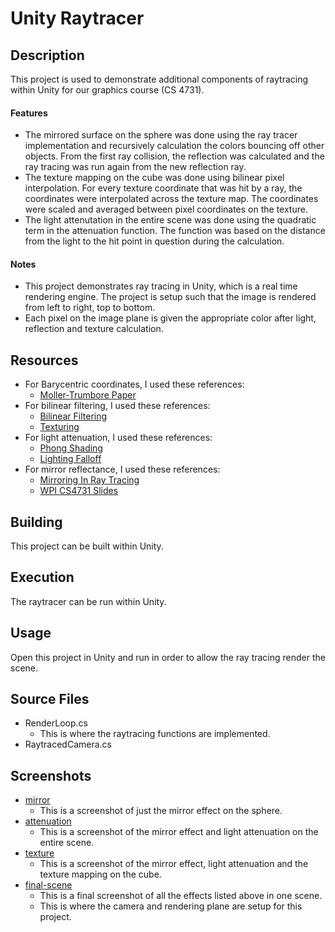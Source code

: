 Unity Raytracer
===========================

## Description
This project is used to demonstrate additional components of raytracing within Unity for our graphics course (CS 4731).

#### Features
* The mirrored surface on the sphere was done using the ray tracer implementation and recursively calculation the colors bouncing off other objects. From the first ray collision, the reflection was calculated and the ray tracing was run again from the new reflection ray.
* The texture mapping on the cube was done using bilinear pixel interpolation. For every texture coordinate that was hit by a ray, the coordinates were interpolated across the texture map. The coordinates were scaled and averaged between pixel coordinates on the texture.
* The light attenutation in the entire scene was done using the quadratic term in the attenuation function. The function was based on the distance from the light to the hit point in question during the calculation.

#### Notes
* This project demonstrates ray tracing in Unity, which is a real time rendering engine. The project is setup such that the image is rendered from left to right, top to bottom.
* Each pixel on the image plane is given the appropriate color after light, reflection and texture calculation.

## Resources
* For Barycentric coordinates, I used these references:
  * [Moller-Trumbore Paper](https://www.cs.virginia.edu/~gfx/Courses/2003/ImageSynthesis/papers/Acceleration/Fast%20MinimumStorage%20RayTriangle%20Intersection.pdf)
* For bilinear filtering, I used these references:
  * [Bilinear Filtering](https://en.wikipedia.org/wiki/Bilinear_filtering)
  * [Texturing](http://www.cs.uu.nl/docs/vakken/gr/2011/Slides/06-texturing.pdf)
* For light attenuation, I used these references:
  * [Phong Shading](http://www.gameprogrammer.net/delphi3dArchive/phongfordummies.htm)
  * [Lighting Falloff](https://developer.valvesoftware.com/wiki/Constant-Linear-Quadratic_Falloff)
* For mirror reflectance, I used these references:
  * [Mirroring In Ray Tracing](http://courses.durhamtech.edu/opticianry/oph142/NFOS-12/Geometric_Optics_files/mirror_ray_tracing.html)
  * [WPI CS4731 Slides](http://users.wpi.edu/~clindsay/teaching/CS4731A2015/)

## Building
This project can be built within Unity.

## Execution
The raytracer can be run within Unity.

## Usage
Open this project in Unity and run in order to allow the ray tracing render the scene.

## Source Files
* RenderLoop.cs
  * This is where the raytracing functions are implemented.
* RaytracedCamera.cs

## Screenshots
* [mirror](https://github.com/SIZMW/unity-raytracer/blob/master/Screenshots/mirror.png)
  * This is a screenshot of just the mirror effect on the sphere.
* [attenuation](https://github.com/SIZMW/unity-raytracer/blob/master/Screenshots/attenuation.png)
  * This is a screenshot of the mirror effect and light attenuation on the entire scene.
* [texture](https://github.com/SIZMW/unity-raytracer/blob/master/Screenshots/texture.png)
  * This is a screenshot of the mirror effect, light attenuation and the texture mapping on the cube.
* [final-scene](https://github.com/SIZMW/unity-raytracer/blob/master/Screenshots/final-scene.png)
  * This is a final screenshot of all the effects listed above in one scene.
  * This is where the camera and rendering plane are setup for this project.
